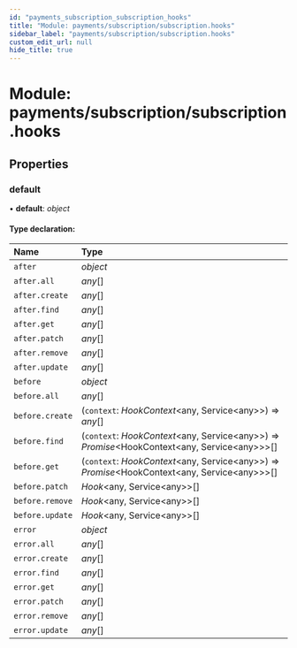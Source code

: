 ```yaml
---
id: "payments_subscription_subscription_hooks"
title: "Module: payments/subscription/subscription.hooks"
sidebar_label: "payments/subscription/subscription.hooks"
custom_edit_url: null
hide_title: true
---
```


# Module: payments/subscription/subscription.hooks

## Properties

### default

• **default**: *object*

#### Type declaration:

Name | Type |
:------ | :------ |
`after` | *object* |
`after.all` | *any*[] |
`after.create` | *any*[] |
`after.find` | *any*[] |
`after.get` | *any*[] |
`after.patch` | *any*[] |
`after.remove` | *any*[] |
`after.update` | *any*[] |
`before` | *object* |
`before.all` | *any*[] |
`before.create` | (`context`: *HookContext*<any, Service<any\>\>) => *any*[] |
`before.find` | (`context`: *HookContext*<any, Service<any\>\>) => *Promise*<HookContext<any, Service<any\>\>\>[] |
`before.get` | (`context`: *HookContext*<any, Service<any\>\>) => *Promise*<HookContext<any, Service<any\>\>\>[] |
`before.patch` | *Hook*<any, Service<any\>\>[] |
`before.remove` | *Hook*<any, Service<any\>\>[] |
`before.update` | *Hook*<any, Service<any\>\>[] |
`error` | *object* |
`error.all` | *any*[] |
`error.create` | *any*[] |
`error.find` | *any*[] |
`error.get` | *any*[] |
`error.patch` | *any*[] |
`error.remove` | *any*[] |
`error.update` | *any*[] |

